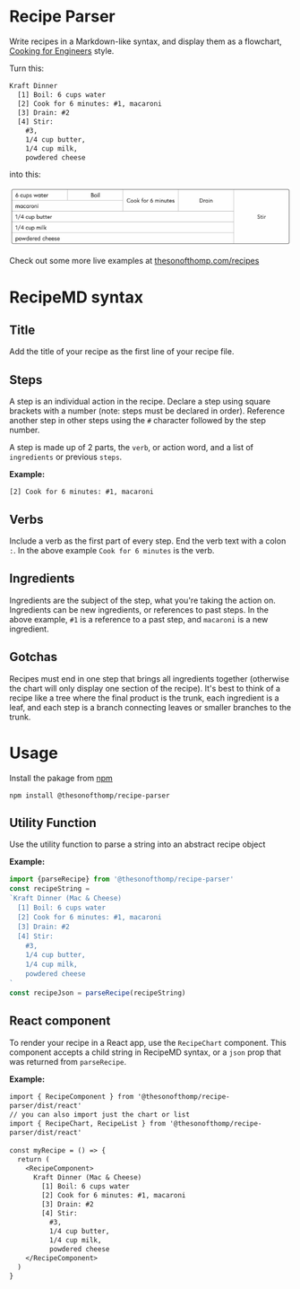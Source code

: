 # Recipe Parser

Write recipes in a Markdown-like syntax, and display them as a flowchart, [Cooking for Engineers](http://www.cookingforengineers.com) style.

Turn this:
```
Kraft Dinner
  [1] Boil: 6 cups water
  [2] Cook for 6 minutes: #1, macaroni
  [3] Drain: #2
  [4] Stir: 
    #3, 
    1/4 cup butter, 
    1/4 cup milk, 
    powdered cheese
```

into this:

![kd-example](./kd-example.png)

Check out some more live examples at [thesonofthomp.com/recipes](https://www.thesonofthomp.com/recipes)


# RecipeMD syntax

## Title
Add the title of your recipe as the first line of your recipe file.

## Steps
A step is an individual action in the recipe. Declare a step using square brackets with a number (note: steps must be declared in order). Reference another step in other steps using the `#` character followed by the step number.

A step is made up of 2 parts, the `verb`, or action word, and a list of `ingredients` or previous `steps`.

**Example:**
```
[2] Cook for 6 minutes: #1, macaroni
```

## Verbs
Include a verb as the first part of every step. End the verb text with a colon `:`. In the above example `Cook for 6 minutes` is the verb.

## Ingredients
Ingredients are the subject of the step, what you're taking the action on. Ingredients can be new ingredients, or references to past steps. In the above example, `#1` is a reference to a past step, and `macaroni` is a new ingredient.

## Gotchas
Recipes must end in one step that brings all ingredients together (otherwise the chart will only display one section of the recipe). It's best to think of a recipe like a tree where the final product is the trunk, each ingredient is a leaf, and each step is a branch connecting leaves or smaller branches to the trunk.



# Usage

Install the pakage from [npm](https://www.npmjs.com/package/@thesonofthomp/recipe-parser)
```
npm install @thesonofthomp/recipe-parser
```

## Utility Function

Use the utility function to parse a string into an abstract recipe object

**Example:**
```ts
import {parseRecipe} from '@thesonofthomp/recipe-parser'
const recipeString = 
`Kraft Dinner (Mac & Cheese)
  [1] Boil: 6 cups water
  [2] Cook for 6 minutes: #1, macaroni
  [3] Drain: #2
  [4] Stir: 
    #3, 
    1/4 cup butter, 
    1/4 cup milk, 
    powdered cheese
`
const recipeJson = parseRecipe(recipeString)
```

## React component

To render your recipe in a React app, use the `RecipeChart` component.
This component accepts a child string in RecipeMD syntax, or a `json` prop that was returned from `parseRecipe`.

**Example:**

```tsx
import { RecipeComponent } from '@thesonofthomp/recipe-parser/dist/react'
// you can also import just the chart or list
import { RecipeChart, RecipeList } from '@thesonofthomp/recipe-parser/dist/react'

const myRecipe = () => {
  return (
    <RecipeComponent>
      Kraft Dinner (Mac & Cheese)
        [1] Boil: 6 cups water
        [2] Cook for 6 minutes: #1, macaroni
        [3] Drain: #2
        [4] Stir: 
          #3, 
          1/4 cup butter, 
          1/4 cup milk, 
          powdered cheese
    </RecipeComponent>
  )
}
```
